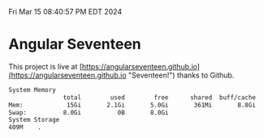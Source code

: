 Fri Mar 15 08:40:57 PM EDT 2024

# Angular Seventeen


This project is live at [https://angularseventeen.github.io](https://angularseventeen.github.io "Seventeen!") thanks to Github.

```bash
System Memory
               total        used        free      shared  buff/cache   available
Mem:            15Gi       2.1Gi       5.0Gi       361Mi       8.8Gi        13Gi
Swap:          8.0Gi          0B       8.0Gi
System Storage
409M	.
